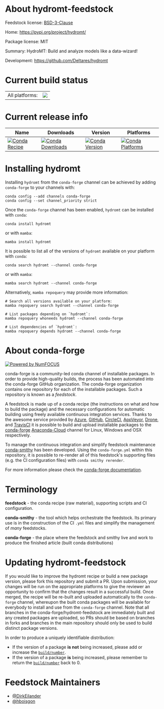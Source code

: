 About hydromt-feedstock
=======================

Feedstock license: [BSD-3-Clause](https://github.com/conda-forge/hydromt-feedstock/blob/main/LICENSE.txt)

Home: https://pypi.org/project/hydromt/

Package license: MIT

Summary: HydroMT: Build and analyze models like a data-wizard!

Development: https://github.com/Deltares/hydromt

Current build status
====================


<table><tr><td>All platforms:</td>
    <td>
      <a href="https://dev.azure.com/conda-forge/feedstock-builds/_build/latest?definitionId=12476&branchName=main">
        <img src="https://dev.azure.com/conda-forge/feedstock-builds/_apis/build/status/hydromt-feedstock?branchName=main">
      </a>
    </td>
  </tr>
</table>

Current release info
====================

| Name | Downloads | Version | Platforms |
| --- | --- | --- | --- |
| [![Conda Recipe](https://img.shields.io/badge/recipe-hydromt-green.svg)](https://anaconda.org/conda-forge/hydromt) | [![Conda Downloads](https://img.shields.io/conda/dn/conda-forge/hydromt.svg)](https://anaconda.org/conda-forge/hydromt) | [![Conda Version](https://img.shields.io/conda/vn/conda-forge/hydromt.svg)](https://anaconda.org/conda-forge/hydromt) | [![Conda Platforms](https://img.shields.io/conda/pn/conda-forge/hydromt.svg)](https://anaconda.org/conda-forge/hydromt) |

Installing hydromt
==================

Installing `hydromt` from the `conda-forge` channel can be achieved by adding `conda-forge` to your channels with:

```
conda config --add channels conda-forge
conda config --set channel_priority strict
```

Once the `conda-forge` channel has been enabled, `hydromt` can be installed with `conda`:

```
conda install hydromt
```

or with `mamba`:

```
mamba install hydromt
```

It is possible to list all of the versions of `hydromt` available on your platform with `conda`:

```
conda search hydromt --channel conda-forge
```

or with `mamba`:

```
mamba search hydromt --channel conda-forge
```

Alternatively, `mamba repoquery` may provide more information:

```
# Search all versions available on your platform:
mamba repoquery search hydromt --channel conda-forge

# List packages depending on `hydromt`:
mamba repoquery whoneeds hydromt --channel conda-forge

# List dependencies of `hydromt`:
mamba repoquery depends hydromt --channel conda-forge
```


About conda-forge
=================

[![Powered by
NumFOCUS](https://img.shields.io/badge/powered%20by-NumFOCUS-orange.svg?style=flat&colorA=E1523D&colorB=007D8A)](https://numfocus.org)

conda-forge is a community-led conda channel of installable packages.
In order to provide high-quality builds, the process has been automated into the
conda-forge GitHub organization. The conda-forge organization contains one repository
for each of the installable packages. Such a repository is known as a *feedstock*.

A feedstock is made up of a conda recipe (the instructions on what and how to build
the package) and the necessary configurations for automatic building using freely
available continuous integration services. Thanks to the awesome service provided by
[Azure](https://azure.microsoft.com/en-us/services/devops/), [GitHub](https://github.com/),
[CircleCI](https://circleci.com/), [AppVeyor](https://www.appveyor.com/),
[Drone](https://cloud.drone.io/welcome), and [TravisCI](https://travis-ci.com/)
it is possible to build and upload installable packages to the
[conda-forge](https://anaconda.org/conda-forge) [Anaconda-Cloud](https://anaconda.org/)
channel for Linux, Windows and OSX respectively.

To manage the continuous integration and simplify feedstock maintenance
[conda-smithy](https://github.com/conda-forge/conda-smithy) has been developed.
Using the ``conda-forge.yml`` within this repository, it is possible to re-render all of
this feedstock's supporting files (e.g. the CI configuration files) with ``conda smithy rerender``.

For more information please check the [conda-forge documentation](https://conda-forge.org/docs/).

Terminology
===========

**feedstock** - the conda recipe (raw material), supporting scripts and CI configuration.

**conda-smithy** - the tool which helps orchestrate the feedstock.
                   Its primary use is in the construction of the CI ``.yml`` files
                   and simplify the management of *many* feedstocks.

**conda-forge** - the place where the feedstock and smithy live and work to
                  produce the finished article (built conda distributions)


Updating hydromt-feedstock
==========================

If you would like to improve the hydromt recipe or build a new
package version, please fork this repository and submit a PR. Upon submission,
your changes will be run on the appropriate platforms to give the reviewer an
opportunity to confirm that the changes result in a successful build. Once
merged, the recipe will be re-built and uploaded automatically to the
`conda-forge` channel, whereupon the built conda packages will be available for
everybody to install and use from the `conda-forge` channel.
Note that all branches in the conda-forge/hydromt-feedstock are
immediately built and any created packages are uploaded, so PRs should be based
on branches in forks and branches in the main repository should only be used to
build distinct package versions.

In order to produce a uniquely identifiable distribution:
 * If the version of a package **is not** being increased, please add or increase
   the [``build/number``](https://docs.conda.io/projects/conda-build/en/latest/resources/define-metadata.html#build-number-and-string).
 * If the version of a package **is** being increased, please remember to return
   the [``build/number``](https://docs.conda.io/projects/conda-build/en/latest/resources/define-metadata.html#build-number-and-string)
   back to 0.

Feedstock Maintainers
=====================

* [@DirkEilander](https://github.com/DirkEilander/)
* [@hboisgon](https://github.com/hboisgon/)

